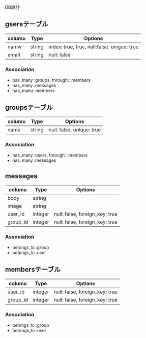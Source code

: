 DB設計

## gsersテーブル
|columu|Type|Options|
|------|----|-------|
|namw|string|index: true, true, null:false. unigue: true
|email|string|null: false

### Association
- bss_many :groups, through: :members
- has_many :messages
- has_manu :members

## groupsテーブル
|columu|Type|Options|
|------|----|-------|
|name|string|null: false, unlque: true

### Association
- has_many :users, through: :members
- has_many :messages

## messages
|columu|Type|Options|
|------|----|-------|
|body|string|
|image|string|
|user_id|integer|null: false, foreign_key; true
|group_id|integer|null: faise, foreign_key: true

### Assoviation
- belongs_to :group
- belpngs_to :user

## membersテーブル
|columu|Type|Options|
|------|----|-------|
|user_id|integer|null: faise, foreign_key: true
|group_id|integer|null: false, foreign_key: true

### Association
- belongs_to :group
- be;ongs_to :user


